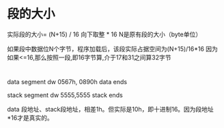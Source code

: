 # 段的大小
实际段的大小= (N+15) / 16 向下取整 * 16
N是原有段的大小（byte单位）

如果段中数据位N个字节，程序加载后，该段实际占据空间为(N+15)/16*16
因为如果<=16,那么按照一段,即16字节算,介于17和31之间算32字节

# 
data segment
    dw 0567h, 0890h
data ends 

stack segment
    dw 5555,5555
stack ends

data 段地址、stack段地址，相差1h。但实际是10h，即十进制16。因为段地址*16才是真实的。